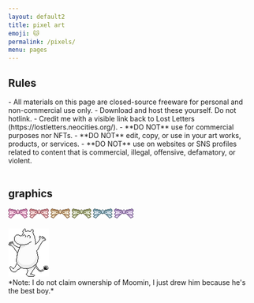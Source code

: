 ```yaml
---
layout: default2
title: pixel art
emoji: 🐱
permalink: /pixels/
menu: pages
---
```

<h2>Rules</h2>
- All materials on this page are closed-source freeware for personal and non-commercial use only. 
- Download and host these yourself. Do not hotlink.
- Credit me with a visible link back to Lost Letters (https://lostletters.neocities.org/).
- **DO NOT** use for commercial purposes nor NFTs.
- **DO NOT** edit, copy, or use in your art works, products, or services.
- **DO NOT** use on websites or SNS profiles related to content that is commercial, illegal, offensive, defamatory, or violent.
<br>
<br>
<h2>graphics</h2>
<img src="/graphics/adoptables/bow-pink-lostletters.png">
<img src="/graphics/adoptables/bow-blush-lostletters.png">
<img src="/graphics/adoptables/bow-gold-lostletters.png">
<img src="/graphics/adoptables/bow-matcha-lostletters.png">
<img src="/graphics/adoptables/bow-seafoam-lostletters.png">
<img src="/graphics/adoptables/bow-purple-lostletters.png">
<br>
<br>
<img src="/graphics/adoptables/dancing-moomin-lostletters.png">
<br>*Note: I do not claim ownership of Moomin, I just drew him because he's the best boy.*